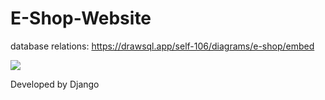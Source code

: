 # E-Shop-Website
database relations:
https://drawsql.app/self-106/diagrams/e-shop/embed



![](https://i.imgur.com/C5FuuBC.png)

Developed by Django




